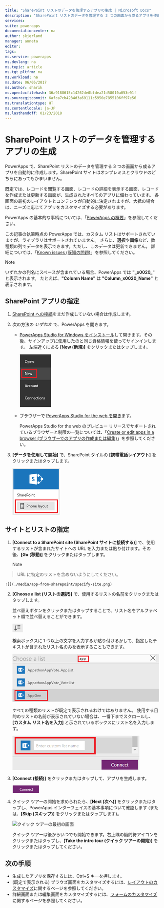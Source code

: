```yaml
---
title: "SharePoint リストのデータを管理するアプリの生成 | Microsoft Docs"
description: "SharePoint リストのデータを管理する 3 つの画面から成るアプリを作成します。SharePoint サイトはオンプレミスとクラウドのどちらにあってもかまいません。"
services: 
suite: powerapps
documentationcenter: na
author: skjerland
manager: anneta
editor: 
tags: 
ms.service: powerapps
ms.devlang: na
ms.topic: article
ms.tgt_pltfrm: na
ms.workload: na
ms.date: 06/05/2017
ms.author: sharik
ms.openlocfilehash: 36a9188615c14262de0bfdea21d58010a053e01f
ms.sourcegitcommit: 6afca7cb4234d3a60111c5950e7855106ff97e56
ms.translationtype: HT
ms.contentlocale: ja-JP
ms.lasthandoff: 01/23/2018
---
```

# <a name="generate-an-app-to-manage-data-in-a-sharepoint-list"></a>SharePoint リストのデータを管理するアプリの生成



PowerApps で、SharePoint リストのデータを管理する 3 つの画面から成るアプリを自動的に作成します。SharePoint サイトはオンプレミスとクラウドのどちらにあってもかまいません。

既定では、レコードを閲覧する画面、レコードの詳細を表示する画面、レコードを作成または更新する画面が、生成されたすべてのアプリに備わっています。 各画面の最初のレイアウトとコンテンツが自動的に決定されますが、大抵の場合は、ニーズに応じてアプリをカスタマイズする必要があります。

PowerApps の基本的な事柄については、「[PowerApps の概要](getting-started.md)」を参照してください。

この記事の執筆時点の PowerApps では、カスタム リストはサポートされていますが、ライブラリはサポートされていません。 さらに、**選択**や**画像**など、数種類の列でデータを表示できます。ただし、このデータは更新できません。 詳細については、「[Known issues (既知の問題)](connections/connection-sharepoint-online.md#known-issues)」を参照してください。

> [!NOTE]
> いずれかの列名にスペースが含まれている場合、PowerApps では **"\_x0020\_"** と表示されます。 たとえば、**"Column Name"** は **"Column_x0020_Name"** と表示されます。

## <a name="specify-a-sharepoint-app"></a>SharePoint アプリの指定
1. [SharePoint への接続](connect-to-sharepoint.md)をまだ作成していない場合は作成します。
2. 次の方法の *いずれか* で、PowerApps を開きます。
   
   * [PowerApps Studio for Windows をインストール](http://aka.ms/powerappsinstall)して開きます。その後、サインアップに使用したのと同じ資格情報を使ってサインインします。 左端近くにある **[New (新規)]** をクリックまたはタップします。
     
       ![[ファイル] メニューの [新規] オプション](./media/app-from-sharepoint/file-menu.png)
   * ブラウザーで [PowerApps Studio for the web を開き](https://create.powerapps.com/api/start)ます。
     
       PowerApps Studio for the web のプレビュー リリースでサポートされているブラウザーと制限の一覧については、「[Create or edit apps in a browser (ブラウザーでのアプリの作成または編集)](create-app-browser.md)」を参照してください。
3. **[データを使用して開始]** で、SharePoint タイルの **[携帯電話レイアウト]** をクリックまたはタップします。
   
    ![](./media/app-from-sharepoint/sharepoint-tile.png)

## <a name="specify-a-site-and-a-list"></a>サイトとリストの指定
1. **[Connect to a SharePoint site (SharePoint サイトに接続する)]** で、使用するリストが含まれたサイトへの URL を入力または貼り付けます。その後、**[Go (移動)]** をクリックまたはタップします。
   
    > [!NOTE]
> URL に特定のリストを含めないようにしてください。
   
    ![](./media/app-from-sharepoint/specify-site.png)
2. **[Choose a list (リストの選択)]** で、使用するリストの名前をクリックまたはタップします。
   
    並べ替えボタンをクリックまたはタップすることで、リスト名をアルファベット順で並べ替えることができます。
   
    ![](./media/app-from-sharepoint/sort-button.png)
   
    検索ボックスに 1 つ以上の文字を入力するか貼り付けるかして、指定したテキストが含まれたリスト名のみを表示することもできます。
   
    ![](./media/app-from-sharepoint/choose-list.png)
   
    すべての種類のリストが既定で表示されるわけではありません。 使用する目的のリストの名前が表示されていない場合は、一番下までスクロールし、**[カスタム リスト名を入力]** と示されているボックスにリスト名を入力します。
   
    ![](./media/app-from-sharepoint/custom-list.png)
3. **[Connect (接続)]** をクリックまたはタップして、アプリを生成します。
   
    ![[Connect (接続)] ボタン](./media/app-from-sharepoint/connect-button.png)
4. クイック ツアーの開始を求められたら、**[Next (次へ)]** をクリックまたはタップし、PowerApps インターフェイスの基本事項について確認します (または、**[Skip (スキップ)]** をクリックまたはタップします)。
   
    ![クイック ツアーの最初の画面](./media/app-from-sharepoint/quick-tour.png)
   
    クイック ツアーは後からいつでも開始できます。右上隅の疑問符アイコンをクリックまたはタップし、**[Take the intro tour (クイック ツアーの開始)]** をクリックまたはタップしてください。

## <a name="next-steps"></a>次の手順
* 生成したアプリを保存するには、Ctrl+S キーを押します。
* (既定で表示される) ブラウズ画面をカスタマイズするには、[レイアウトのカスタマイズ](customize-layout-sharepoint.md)に関するページを参照してください。
* 詳細画面または編集画面をカスタマイズするには、[フォームのカスタマイズ](customize-forms-sharepoint.md)に関するページを参照してください。

